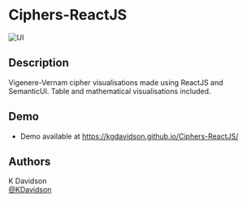 # Ciphers-ReactJS

![UI](https://i.ibb.co/F4hWXwN/GIF-24-04-2022-04-08-01.gif)

## Description

Vigenere-Vernam cipher visualisations made using ReactJS and SemanticUI. Table and mathematical visualisations included.

## Demo

-   Demo available at https://kgdavidson.github.io/Ciphers-ReactJS/

## Authors

K Davidson  
[@KDavidson](mailto:kaushdavidson@icloud.com)
